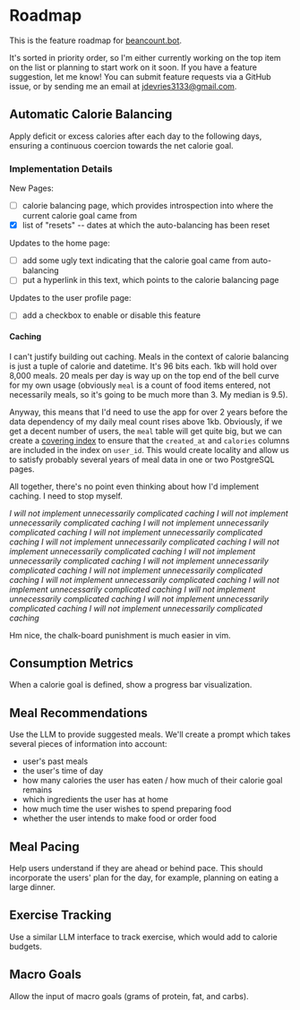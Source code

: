 # Roadmap

This is the feature roadmap for [beancount.bot](https://beancount.bot).

It's sorted in priority order, so I'm either currently working on the top item
on the list or planning to start work on it soon. If you have a feature
suggestion, let me know! You can submit feature requests via a GitHub issue, or
by sending me an email at
<a href="mailto:jdevries3133@gmail.com">jdevries3133@gmail.com</a>.

## Automatic Calorie Balancing

Apply deficit or excess calories after each day to the following days, ensuring
a continuous coercion towards the net calorie goal.

### Implementation Details

New Pages:

- [ ] calorie balancing page, which provides introspection into where the current
  calorie goal came from
- [x] list of "resets" -- dates at which the auto-balancing has been reset

Updates to the home page:

- [ ] add some ugly text indicating that the calorie goal came from auto-balancing
- [ ] put a hyperlink in this text, which points to the calorie balancing page

Updates to the user profile page:

- [ ] add a checkbox to enable or disable this feature

#### Caching

I can't justify building out caching. Meals in the context of calorie balancing
is just a tuple of calorie and datetime. It's 96 bits each. 1kb will hold over
8,000 meals. 20 meals per day is way up on the top end of the bell curve for my
own usage (obviously `meal` is a count of food items entered, not necessarily
meals, so it's going to be much more than 3. My median is 9.5).

Anyway, this means that I'd need to use the app for over 2 years before the data
dependency of my daily meal count rises above 1kb. Obviously, if we get a decent
number of users, the `meal` table will get quite big, but we can create a
[covering
index](https://www.postgresql.org/docs/current/indexes-index-only-scans.html) to
ensure that the `created_at` and `calories` columns are included in the
index on `user_id`. This would create locality and allow us to satisfy probably
several years of meal data in one or two PostgreSQL pages.

All together, there's no point even thinking about how I'd implement caching. I
need to stop myself.

_I will not implement unnecessarily complicated caching_
_I will not implement unnecessarily complicated caching_
_I will not implement unnecessarily complicated caching_
_I will not implement unnecessarily complicated caching_
_I will not implement unnecessarily complicated caching_
_I will not implement unnecessarily complicated caching_
_I will not implement unnecessarily complicated caching_
_I will not implement unnecessarily complicated caching_
_I will not implement unnecessarily complicated caching_
_I will not implement unnecessarily complicated caching_
_I will not implement unnecessarily complicated caching_
_I will not implement unnecessarily complicated caching_
_I will not implement unnecessarily complicated caching_
_I will not implement unnecessarily complicated caching_

Hm nice, the chalk-board punishment is much easier in vim.

## Consumption Metrics

When a calorie goal is defined, show a progress bar visualization.

## Meal Recommendations

Use the LLM to provide suggested meals. We'll create a prompt which takes
several pieces of information into account:

- user's past meals
- the user's time of day
- how many calories the user has eaten / how much of their calorie goal remains
- which ingredients the user has at home
- how much time the user wishes to spend preparing food
- whether the user intends to make food or order food

## Meal Pacing

Help users understand if they are ahead or behind pace. This should incorporate
the users' plan for the day, for example, planning on eating a large dinner.

## Exercise Tracking

Use a similar LLM interface to track exercise, which would add to calorie
budgets.


## Macro Goals

Allow the input of macro goals (grams of protein, fat, and carbs).

